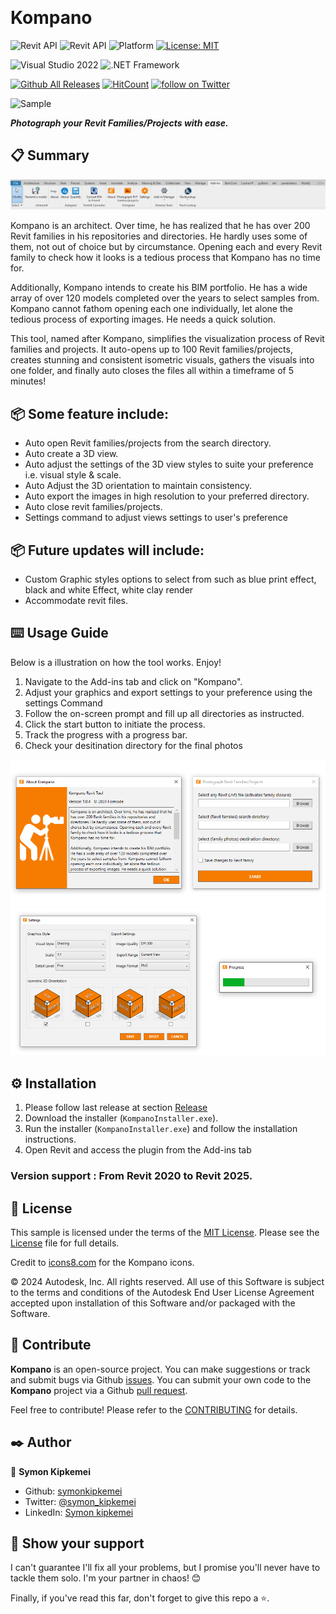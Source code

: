 ﻿﻿
# Kompano
![Revit API](https://img.shields.io/badge/Revit%20API%202025-blue.svg)
![Revit API](https://img.shields.io/badge/Revit%20API%202022-blue.svg) ![Platform](https://img.shields.io/badge/platform-Windows-lightgray.svg) [![License: MIT](https://img.shields.io/badge/License-MIT-yellow.svg)](https://opensource.org/licenses/MIT)


![Visual Studio 2022](https://img.shields.io/badge/Visual_Studio_2022-yellow) ![.NET Framework](https://img.shields.io/badge/.NET_8.0-yellow)


[![Github All Releases](https://img.shields.io/github/downloads/symonkipkemei/Kompano/total?color=blue&label=Download)]()
[![HitCount](https://hits.dwyl.com/symonkipkemei/Kompano.svg?style=flat-square)](http://hits.dwyl.com/symonkipkemei/Autojenzi)
<a href="https://twitter.com/intent/follow?screen_name=symon_kipkemei">
<img src="https://img.shields.io/twitter/follow/symon_kipkemei?style=social&logo=twitter"
alt="follow on Twitter"></a>



![Sample](src/Addin/Resources/Kompano.gif)

***Photograph your Revit Families/Projects with ease.***

 
## 📋 Summary

![Ribbon](src/Addin/Resources/Ribbon.JPG)

Kompano is an architect. Over time, he has realized that he has over 200 Revit families in his repositories and directories. He hardly uses some of them, not out of choice but by circumstance. Opening each and every Revit family to check how it looks is a tedious process that Kompano has no time for.

Additionally, Kompano intends to create his BIM portfolio. He has a wide array of over 120 models completed over the years to select samples from. Kompano cannot fathom opening each one individually, let alone the tedious process of exporting images. He needs a quick solution.

This tool, named after Kompano, simplifies the visualization process of Revit families and projects. It auto-opens up to 100 Revit families/projects, creates stunning and consistent isometric visuals, gathers the visuals into one folder, and finally auto closes the files all within a timeframe of 5 minutes!


## 📦 Some feature include:

- Auto open Revit families/projects from the search directory.
- Auto create a 3D view.
- Auto adjust the settings of the 3D view styles to suite your preference i.e.   visual style & scale.
- Auto Adjust the 3D orientation to maintain consistency.
- Auto export the images in high resolution to your preferred directory.
- Auto close revit families/projects.
- Settings command to adjust views settings to user's preference

## 📦 Future updates will include:
- Custom Graphic styles options to select from such as blue print effect, black and white Effect, white clay render
- Accommodate revit files.


 ## ⌨️ Usage Guide

Below is a illustration on how the tool works. Enjoy!
1. Navigate to the Add-ins tab and click on "Kompano".
2. Adjust your graphics and export settings to your preference using the settings Command
3. Follow the on-screen prompt and fill up all directories as instructed.
4. Click the start button to initiate the process.
5. Track the progress with a progress bar.
6. Check your desitination directory for the final photos


![partA](src/Addin/Resources/partA.png)
![partA](src/Addin/Resources/partB.png)


## ⚙️ Installation

1. Please follow last release at section [Release](https://github.com/symonkipkemei/Kompano/releases)
2. Download the installer (`KompanoInstaller.exe`).
3. Run the installer (`KompanoInstaller.exe`) and follow the installation instructions.
4. Open Revit and access the plugin from the Add-ins tab


### Version support : From Revit 2020 to Revit 2025.


## 📄 License

This sample is licensed under the terms of the [MIT License](http://opensource.org/licenses/MIT). Please see the [License](License.md) file for full details.

Credit to [icons8.com](https://icons8.com) for the Kompano icons.

© 2024 Autodesk, Inc.  All rights reserved. All use of this Software is subject to the terms and conditions of the Autodesk End User License Agreement accepted upon installation of this Software and/or packaged with the Software.


## 🍚 Contribute

**Kompano** is an open-source project. You can make suggestions or track and submit bugs via Github [issues](https://docs.github.com/en/issues/tracking-your-work-with-issues/creating-an-issue). You can submit your own code to the **Kompano** project via a Github [pull request](https://docs.github.com/en/pull-requests/collaborating-with-pull-requests/proposing-changes-to-your-work-with-pull-requests/about-pull-requests).

Feel free to contribute!
Please refer to the [CONTRIBUTING](CONTRIBUTING.md) for details.


## ✒️ Author

👤 **Symon Kipkemei**

- Github: [symonkipkemei](https://github.com/symonkipkemei)
- Twitter: [@symon_kipkemei](https://twitter.com/symon_kipkemei)
- LinkedIn: [Symon kipkemei](https://www.linkedin.com/in/symon-kipkemei/)


## 🙏 Show your support


I can't guarantee I'll fix all your problems, but I promise you'll never have to tackle them solo. 
I'm your partner in chaos! 😊

Finally, if you've read this far, don't forget to give this repo a ⭐️. 


